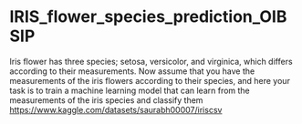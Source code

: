# IRIS_flower_species_prediction_OIBSIP

Iris flower has three species; setosa, versicolor, and virginica, which differs according to their
measurements. Now assume that you have the measurements of the iris flowers according to
their species, and here your task is to train a machine learning model that can learn from the
measurements of the iris species and classify them
https://www.kaggle.com/datasets/saurabh00007/iriscsv
